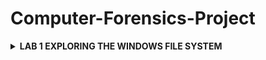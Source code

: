 # Computer-Forensics-Project

<details>
<summary><b>LAB 1 EXPLORING THE WINDOWS FILE SYSTEM</b></summary>

  ### INTRODUCTION

  The Windows New Technology File System (NTFS) file system is commonly used to 
organize and handle functions such as read, write and search on most Windows 
Operating Systems, starting with Windows NT. In this lab, we will explore the NTFS 
system and how to interpret the Master File Table or MFT. 

### OBJECTIVE 
In this lab, I will be conducting forensic practices using various tools. I will be 
performing the following tasks: 
1. Getting Familiar with MFT File Viewer 
2. Identifying Attributes with MFT File Viewer

   1. Getting familiar with MFT File Viewer using the CAINE VM for forensics;
  
   a. Open a new terminal by clicking on the MATE Terminal icon located on the 
  bottom panel and navigate /usr/local/bin directory by typing the command cd /usr/local/bin followed 
  by pressing Enter.
![image](https://github.com/user-attachments/assets/4d1f59af-f085-44e2-8457-90580e964614)

b. Launch the MFT File Viewer application by entering the command below.  
MFTView.py /home/caine/Desktop/Windows\ MFT/MFT

![image](https://github.com/user-attachments/assets/4885c5b8-4c96-4795-934e-4b1b991bac5e)
A new MFT File Viewer screen will appear. 

C. Expand the MFT file by clicking on the arrow next to the folder icon in the left 
pane.  

![image](https://github.com/user-attachments/assets/169fc715-9e98-4900-a616-4a2e12230948)

D. In the left pane, click on the $MFT file to explore the metadata and Once $MFT is selected, click on the Metadata tab in the middle pane.

![image](https://github.com/user-attachments/assets/cac803ec-f900-4e83-a93d-9456fe05827a)

E.  On the Metadata tab, this is the first record or “Record 0” for the file system. 
Found within the MFT record are various attributes. Click on the Attributes tab.

![image](https://github.com/user-attachments/assets/7e616ccc-b206-48b3-9592-510371596f8e)

In each Record, there are attributes. The first attribute type 0x10 is called 
$Standard Information. Its type is 16 which is the decimal equivalent to hex 
value of 0x10. Its respective size is 96 bytes and the file is Resident (True) in the 
MFT. Resident means its size is less than 512 bytes, so it can reside in the MFT 
and does not have to be outside of the MFT located on the disk.

F. Click on the Hex Dump tab to view the hex values.
![image](https://github.com/user-attachments/assets/e781f3e0-e680-4618-a28f-a5dc024c0ec0)
. Notice that the MFT header fields all start with File 0 at offset 0x00.

G. Note that the size of the MFT record located at offset 0x1c to 0x1f is the default 
size of 0x400 or 262144 bytes. 
![image](https://github.com/user-attachments/assets/33143219-06bd-4778-babf-bd3e74b23342)

H. Locate the length of the header at offset 0x14 and is 0x38 or 56 bytes.
![image](https://github.com/user-attachments/assets/32178233-5ac0-44ae-83ec-06e53b91b24e)

<details>
<summary><b>Identifying Attributes with MFT File Viewer</b><summary></summary>

1. 
</details>


